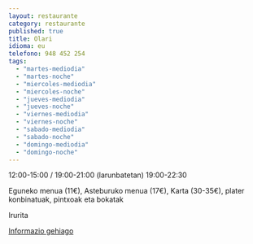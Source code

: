 ```yaml
---
layout: restaurante
category: restaurante
published: true
title: Olari
idioma: eu
telefono: 948 452 254
tags: 
  - "martes-mediodia"
  - "martes-noche"
  - "miercoles-mediodia"
  - "miercoles-noche"
  - "jueves-mediodia"
  - "jueves-noche"
  - "viernes-mediodia"
  - "viernes-noche"
  - "sabado-mediodia"
  - "sabado-noche"
  - "domingo-mediodia"
  - "domingo-noche"
---
```


12:00-15:00 / 19:00-21:00 (larunbatetan) 19:00-22:30

Eguneko menua (11€), Asteburuko menua (17€), Karta (30-35€), plater konbinatuak, pintxoak eta bokatak

Irurita

[Informazio gehiago](http://www.consorciobertiz.org/consorcio/dondecomer/restaurantes/irurita-es-0-184/restaurante-olari.html)